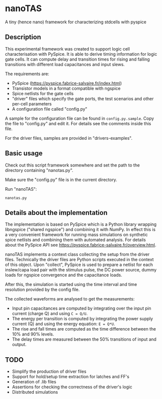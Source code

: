 # nanoTAS
A tiny (hence nano) framework for characterizing stdcells with pyspice

## Description

This experimental framework was created to support logic cell characterisation
with PySpice. It is able to derive timing information for logic gate cells.
It can compute delay and transition times for rising and falling transitions 
with different load capacitances and input slews.

The requirements are:

 * PySpice (https://pyspice.fabrice-salvaire.fr/index.html)
 * Transistor models in a format compatible with ngspice
 * Spice netlists for the gate cells
 * "driver" files which specify the gate ports, the test scenarios and other per-cell parameters
 * A configuration file called "config.py"
 
A sample for the configuration file can be found in `config.py.sample`. Copy the file to
"config.py" and edit it. For details see the comments inside this file.

For the driver files, samples are provided in "drivers-examples".
 
## Basic usage

Check out this script framework somewhere and set the path 
to the directory containing "nanotas.py".

Make sure the "config.py" file is in the current directory.

Run "nanoTAS":

```
nanotas.py
```

## Details about the implementation

The implementation is based on PySpice which is a Python library wrapping
libngspice ("shared ngspice") and combining it with NumPy. In effect this 
is a very convenient framework for running mass simulations on synthetic
spice netlists and combining them with automated analysis. For details about 
the PySpice API see https://pyspice.fabrice-salvaire.fr/overview.html.

nanoTAS implements a context class collecting the setup from the driver
files. Technically the driver files are Python scripts executed in the
context of this object. Upon "collect", PySpice is used to prepare a
netlist for each inslew/capa load pair with the stimulus pulse, the DC 
power source, dummy loads for ngspice convergence and the capacitance loads.

After this, the simulation is started using the time interval and time 
resolution provided by the config file.

The collected waveforms are analysed to get the measurements:

 * Input pin capacitances are computed by integrating over the 
   input pin current (charge Q) and using `C = Q/U`.
 * The energy per transition is computed by integrating the power supply 
   current (Q) and using the energy equation: `E = Q*U`.
 * The rise and fall times are computed as the time difference between the
   10% and 90% levels.
 * The delay times are measured between the 50% transitions of input and
   output.
   
## TODO

 * Simplify the production of driver files
 * Support for hold/setup time extraction for latches and FF's
 * Generation of .lib files
 * Assertions for checking the correctness of the driver's logic
 * Distributed simulations




